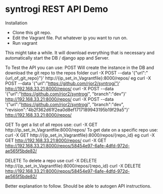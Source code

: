 # syntrogi REST API Demo

Installation
- Clone this git repo.
- Edit the Vagrant file. Put whatever ip you want to run on.
- Run vagrant

This might take a while. It will download everything that is necessary and automatically start the DB / django app and Server.

To Test the API you can use:
POST
Will create the instance in the DB and download the git repo to the repos folder
curl -X POST --data '{"url":"{url_of_git_repo}"}' http://{ip_set_in_Vagrantfile}:8000/repos/
eg
curl -X POST --data '{"url":"https://github.com/rjor2/syntrogi"}' http://192.168.33.21:8000/repos/
curl -X POST --data '{"url":"https://github.com/rjor2/syntrogi", "branch":"dev"}' http://192.168.33.21:8000/repos/
curl -X POST --data '{"url":"https://github.com/rjor2/syntrogi", "branch":"dev", "revision":"4b2f362d61f2ea0d8ef1717189943195b19f29a5"}' http://192.168.33.21:8000/repos/

GET
To get a list of all repos use:
curl -X GET http://ip_set_in_Vagrantfile:8000/repos/
To get date on a specific repo use:
curl -X GET http://{ip_set_in_Vagrantfile}:8000/repos/{repo_id}
eg
curl -X GET http://192.168.33.21:8000/repos/
curl -X GET http://192.168.33.21:8000/repos/58454e97-6afe-4dfd-972d-ae565f5bde82/

DELETE
To delete a repo use
curl -X DELETE http://{ip_set_in_Vagrantfile}:8000/repos/{repo_id}
curl -X DELETE http://192.168.33.21:8000/repos/58454e97-6afe-4dfd-972d-ae565f5bde82/

Better explanation to follow. Should be able to autogen API instructions. 